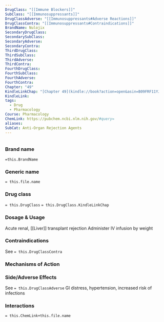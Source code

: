 ```yaml
---
DrugClass: "[[Immune Blockers]]"
SubClass: "[[Immunosuppressants]]"
DrugClassAdverse: "[[Immunosuppressants#Adverse Reactions]]"
DrugClassContra: "[[Immunosuppressants#Contraindications]]"
BrandName: Nulojix
SecondaryDrugClass: 
SecondarySubClass: 
SecondaryAdverse: 
SecondaryContra: 
ThirdDrugClass: 
ThirdSubClass: 
ThirdAdverse: 
ThirdContra: 
FourthDrugClass: 
FourthSubClass: 
FourthAdverse: 
FourthContra: 
Chapter: "49"
KindleLinkChap: "[Chapter 49](kindle://book?action=open&asin=B09FRF11YJ&location=28643)"
KindleLink: 
tags:
  - Drug
  - Pharmacology
Course: Pharmacology
ChemLink: https://pubchem.ncbi.nlm.nih.gov/#query=
aliases: 
SubCat: Anti-Organ Rejection Agents
---
```

```smiles

```

### Brand name
`=this.BrandName`

### Generic name
`= this.file.name`

### Drug class 
`= this.DrugClass`
	`= this.DrugClass.KindleLinkChap`

### Dosage & Usage
Acute renal, [[Liver]] transplant rejection
Administer IV infusion by weight

### Contraindications
See `= this.DrugClassContra`

### Mechanisms of Action


### Side/Adverse Effects
See `= this.DrugClassAdverse`
GI distress, hypertension, increased risk of infections 

### Interactions

`= this.ChemLink+this.file.name`

